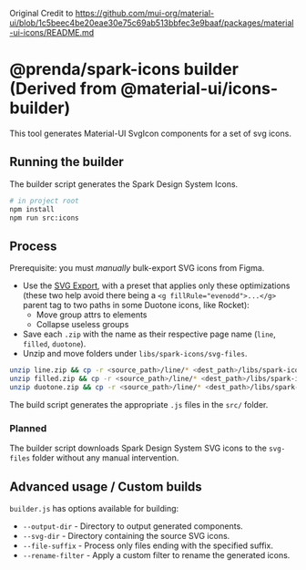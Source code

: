Original Credit to https://github.com/mui-org/material-ui/blob/1c5beec4be20eae30e75c69ab513bbfec3e9baaf/packages/material-ui-icons/README.md

# @prenda/spark-icons builder (Derived from @material-ui/icons-builder)

This tool generates Material-UI SvgIcon components for a set of svg icons.

## Running the builder

The builder script generates the Spark Design System Icons.

```sh
# in project root
npm install
npm run src:icons
```

## Process

Prerequisite: you must _manually_ bulk-export SVG icons from Figma.

- Use the [SVG Export](https://www.figma.com/community/plugin/814345141907543603/SVG-Export), with a preset that applies only these optimizations (these two help avoid there being a `<g fillRule="evenodd">...</g>` parent tag to two paths in some Duotone icons, like Rocket):
  - Move group attrs to elements
  - Collapse useless groups
- Save each `.zip` with the name as their respective page name (`line`, `filled`, `duotone`).
- Unzip and move folders under `libs/spark-icons/svg-files`.

```bash
unzip line.zip && cp -r <source_path>/line/* <dest_path>/libs/spark-icons/svg-files/line
unzip filled.zip && cp -r <source_path>/line/* <dest_path>/libs/spark-icons/svg-files/filled
unzip duotone.zip && cp -r <source_path>/line/* <dest_path>/libs/spark-icons/svg-files/duotone
```

The build script generates the appropriate `.js` files in the `src/` folder.

### Planned

The builder script downloads Spark Design System SVG icons to the `svg-files` folder without any manual intervention.

## Advanced usage / Custom builds

`builder.js` has options available for building:

- `--output-dir` - Directory to output generated components.
- `--svg-dir` - Directory containing the source SVG icons.
- `--file-suffix` - Process only files ending with the specified suffix.
- `--rename-filter` - Apply a custom filter to rename the generated icons.
